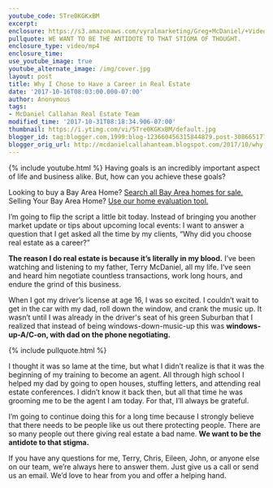 ```yaml
---
youtube_code: 5Tre0KGKxBM
excerpt:
enclosure: https://s3.amazonaws.com/vyralmarketing/Greg+McDaniel/+Videos/Bay+Area+Real+Estate+Agent-+Why+Am+I+In+Real+Estate%253F.mp4
pullquote: WE WANT TO BE THE ANTIDOTE TO THAT STIGMA OF THOUGHT.
enclosure_type: video/mp4
enclosure_time:
use_youtube_image: true
youtube_alternate_image: /img/cover.jpg
layout: post
title: Why I Chose to Have a Career in Real Estate
date: '2017-10-16T08:03:00.000-07:00'
author: Anonymous
tags:
- McDaniel Callahan Real Estate Team
modified_time: '2017-10-31T08:18:34.906-07:00'
thumbnail: https://i.ytimg.com/vi/5Tre0KGKxBM/default.jpg
blogger_id: tag:blogger.com,1999:blog-123660456315844879.post-308665177435166792
blogger_orig_url: http://mcdanielcallahanteam.blogspot.com/2017/10/why-i-chose-to-have-career-in-real.html
---
```

{% include youtube.html %}
Having goals is an incredibly important aspect of life and business alike. But, how can you achieve these goals?

<div class="post-cta">
Looking to buy a Bay Area Home? <a href="http://www.buyandsellalamodanvillehomes.com/" target="_blank">Search all Bay Area homes for sale.</a><br>
Selling Your Bay Area Home? <a href="https://cloudcma.com/api_widget/6757802779fbc05a66bfd8f78d617a92/show?post_url=cloudcma.com&source_url=ua" target="_blank">Use our home evaluation tool.</a>
</div>

I’m going to flip the script a little bit today. Instead of bringing you another market update or tips about upcoming local events: I want to answer a question that I get asked all the time by my clients, “Why did you choose real estate as a career?”

**The reason I do real estate is because it’s literally in my blood.** I’ve been watching and listening to my father, Terry McDaniel, all my life. I’ve seen and heard him negotiate countless transactions, work long hours, and endure the grind of this business.

When I got my driver’s license at age 16, I was so excited. I couldn’t wait to get in the car with my dad, roll down the window, and crank the music up. It wasn’t until I was already in the driver's seat of his green Suburban that I realized that instead of being windows-down-music-up this was **windows-up-A/C-on, with dad on the phone negotiating.**

{% include pullquote.html %}

I thought it was so lame at the time, but what I didn’t realize is that it was the beginning of my training to become an agent. All through high school I helped my dad by going to open houses, stuffing letters, and attending real estate conferences. I didn’t know it back then, but all that time he was grooming me to be the agent I am today. For that, I’ll always be grateful.

I’m going to continue doing this for a long time because I strongly believe that there needs to be people like us out there protecting people. There are so many people out there giving real estate a bad name. **We want to be the antidote to that stigma.**

If you have any questions for me, Terry, Chris, Eileen, John, or anyone else on our team, we’re always here to answer them. Just give us a call or send us an email. We’d love to hear from you and offer a helping hand.
